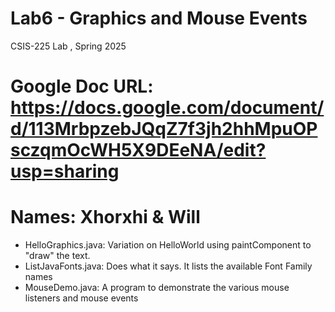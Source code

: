# Lab6 - Graphics and Mouse Events
CSIS-225 Lab , Spring 2025
# Google Doc URL: https://docs.google.com/document/d/113MrbpzebJQqZ7f3jh2hhMpuOPsczqmOcWH5X9DEeNA/edit?usp=sharing

# Names: Xhorxhi & Will

- HelloGraphics.java: Variation on HelloWorld using paintComponent to "draw" the text.
- ListJavaFonts.java: Does what it says.  It lists the available Font Family names
- MouseDemo.java: A program to demonstrate the various mouse listeners and mouse events



